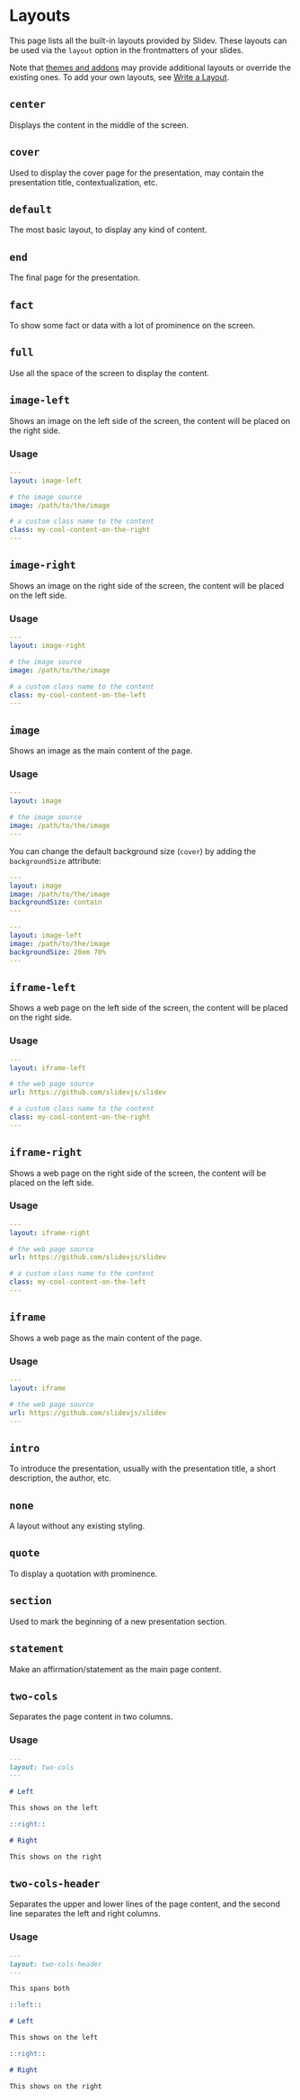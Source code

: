 # Layouts

This page lists all the built-in layouts provided by Slidev. These layouts can be used via the `layout` option in the frontmatters of your slides.

Note that [themes and addons](../guide/theme-addon) may provide additional layouts or override the existing ones. To add your own layouts, see [Write a Layout](../guide/write-layout).

## `center`

Displays the content in the middle of the screen.

## `cover`

Used to display the cover page for the presentation, may contain the presentation title, contextualization, etc.

## `default`

The most basic layout, to display any kind of content.

## `end`

The final page for the presentation.

## `fact`

To show some fact or data with a lot of prominence on the screen.

## `full`

Use all the space of the screen to display the content.

## `image-left`

Shows an image on the left side of the screen, the content will be placed on the right side.

### Usage

```yaml
---
layout: image-left

# the image source
image: /path/to/the/image

# a custom class name to the content
class: my-cool-content-on-the-right
---
```

## `image-right`

Shows an image on the right side of the screen, the content will be placed on the left side.

### Usage

```yaml
---
layout: image-right

# the image source
image: /path/to/the/image

# a custom class name to the content
class: my-cool-content-on-the-left
---
```

## `image`

Shows an image as the main content of the page.

### Usage

```yaml
---
layout: image

# the image source
image: /path/to/the/image
---
```

You can change the default background size (`cover`) by adding the `backgroundSize` attribute:

```yaml
---
layout: image
image: /path/to/the/image
backgroundSize: contain
---
```

```yaml
---
layout: image-left
image: /path/to/the/image
backgroundSize: 20em 70%
---
```

## `iframe-left`

Shows a web page on the left side of the screen, the content will be placed on the right side.

### Usage

```yaml
---
layout: iframe-left

# the web page source
url: https://github.com/slidevjs/slidev

# a custom class name to the content
class: my-cool-content-on-the-right
---
```

## `iframe-right`

Shows a web page on the right side of the screen, the content will be placed on the left side.

### Usage

```yaml
---
layout: iframe-right

# the web page source
url: https://github.com/slidevjs/slidev

# a custom class name to the content
class: my-cool-content-on-the-left
---
```

## `iframe`

Shows a web page as the main content of the page.

### Usage

```yaml
---
layout: iframe

# the web page source
url: https://github.com/slidevjs/slidev
---
```

## `intro`

To introduce the presentation, usually with the presentation title, a short description, the author, etc.

## `none`

A layout without any existing styling.

## `quote`

To display a quotation with prominence.

## `section`

Used to mark the beginning of a new presentation section.

## `statement`

Make an affirmation/statement as the main page content.

## `two-cols`

Separates the page content in two columns.

### Usage

```md
---
layout: two-cols
---

# Left

This shows on the left

::right::

# Right

This shows on the right
```

## `two-cols-header`

Separates the upper and lower lines of the page content, and the second line separates the left and right columns.

### Usage

```md
---
layout: two-cols-header
---

This spans both

::left::

# Left

This shows on the left

::right::

# Right

This shows on the right
```
